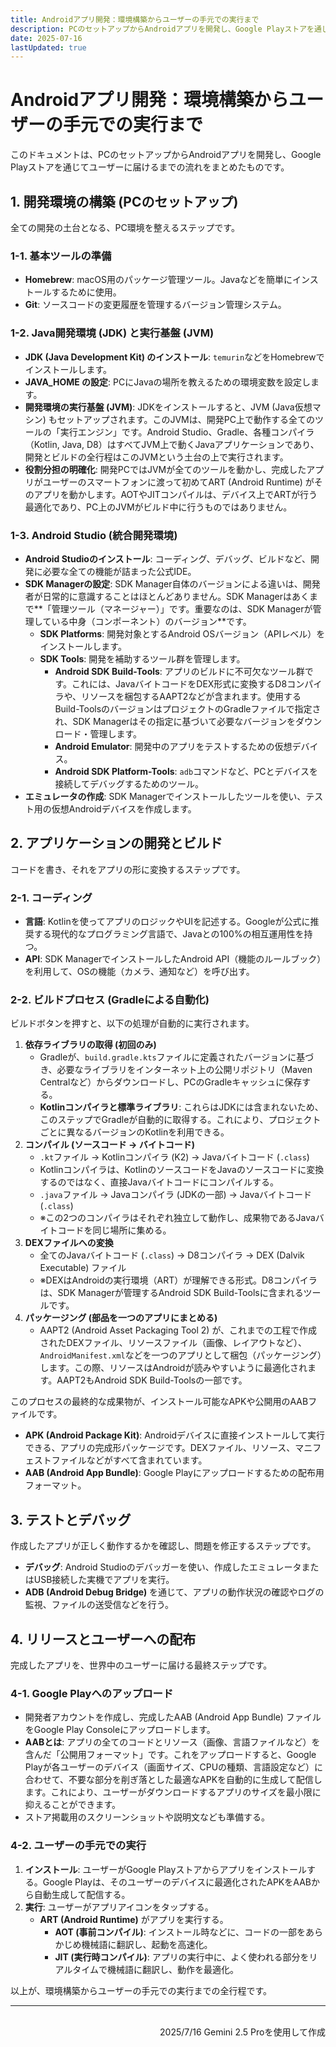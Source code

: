 ```yaml
---
title: Androidアプリ開発：環境構築からユーザーの手元での実行まで
description: PCのセットアップからAndroidアプリを開発し、Google Playストアを通じてユーザーに届けるまでの流れをまとめたものです。
date: 2025-07-16
lastUpdated: true
---
```


# Androidアプリ開発：環境構築からユーザーの手元での実行まで
このドキュメントは、PCのセットアップからAndroidアプリを開発し、Google Playストアを通じてユーザーに届けるまでの流れをまとめたものです。

## 1. 開発環境の構築 (PCのセットアップ)
全ての開発の土台となる、PC環境を整えるステップです。

### 1-1. 基本ツールの準備
- **Homebrew**: macOS用のパッケージ管理ツール。Javaなどを簡単にインストールするために使用。
- **Git**: ソースコードの変更履歴を管理するバージョン管理システム。

### 1-2. Java開発環境 (JDK) と実行基盤 (JVM)
- **JDK (Java Development Kit) のインストール**: `temurin`などをHomebrewでインストールします。
- **JAVA_HOME の設定**: PCにJavaの場所を教えるための環境変数を設定します。
- **開発環境の実行基盤 (JVM)**: JDKをインストールすると、JVM (Java仮想マシン) もセットアップされます。このJVMは、開発PC上で動作する全てのツールの「実行エンジン」です。Android Studio、Gradle、各種コンパイラ（Kotlin, Java, D8）はすべてJVM上で動くJavaアプリケーションであり、開発とビルドの全行程はこのJVMという土台の上で実行されます。
- **役割分担の明確化**: 開発PCではJVMが全てのツールを動かし、完成したアプリがユーザーのスマートフォンに渡って初めてART (Android Runtime) がそのアプリを動かします。AOTやJITコンパイルは、デバイス上でARTが行う最適化であり、PC上のJVMがビルド中に行うものではありません。

### 1-3. Android Studio (統合開発環境)
- **Android Studioのインストール**: コーディング、デバッグ、ビルドなど、開発に必要な全ての機能が詰まった公式IDE。
- **SDK Managerの設定**: SDK Manager自体のバージョンによる違いは、開発者が日常的に意識することはほとんどありません。SDK Managerはあくまで**「管理ツール（マネージャー）」です。重要なのは、SDK Managerが管理している中身（コンポーネント）のバージョン**です。
  - **SDK Platforms**: 開発対象とするAndroid OSバージョン（APIレベル）をインストールします。
  - **SDK Tools**: 開発を補助するツール群を管理します。
    - **Android SDK Build-Tools**: アプリのビルドに不可欠なツール群です。これには、JavaバイトコードをDEX形式に変換するD8コンパイラや、リソースを梱包するAAPT2などが含まれます。使用するBuild-ToolsのバージョンはプロジェクトのGradleファイルで指定され、SDK Managerはその指定に基づいて必要なバージョンをダウンロード・管理します。
    - **Android Emulator**: 開発中のアプリをテストするための仮想デバイス。
    - **Android SDK Platform-Tools**: `adb`コマンドなど、PCとデバイスを接続してデバッグするためのツール。
- **エミュレータの作成**: SDK Managerでインストールしたツールを使い、テスト用の仮想Androidデバイスを作成します。

## 2. アプリケーションの開発とビルド
コードを書き、それをアプリの形に変換するステップです。

### 2-1. コーディング
- **言語**: Kotlinを使ってアプリのロジックやUIを記述する。Googleが公式に推奨する現代的なプログラミング言語で、Javaとの100%の相互運用性を持つ。
- **API**: SDK ManagerでインストールしたAndroid API（機能のルールブック）を利用して、OSの機能（カメラ、通知など）を呼び出す。

### 2-2. ビルドプロセス (Gradleによる自動化)
ビルドボタンを押すと、以下の処理が自動的に実行されます。
1.  **依存ライブラリの取得 (初回のみ)**
    - Gradleが、`build.gradle.kts`ファイルに定義されたバージョンに基づき、必要なライブラリをインターネット上の公開リポジトリ（Maven Centralなど）からダウンロードし、PCのGradleキャッシュに保存する。
    - **Kotlinコンパイラと標準ライブラリ**: これらはJDKには含まれないため、このステップでGradleが自動的に取得する。これにより、プロジェクトごとに異なるバージョンのKotlinを利用できる。
2.  **コンパイル (ソースコード → バイトコード)**
    - `.kt`ファイル → Kotlinコンパイラ (K2) → Javaバイトコード (`.class`)
    - Kotlinコンパイラは、KotlinのソースコードをJavaのソースコードに変換するのではなく、直接Javaバイトコードにコンパイルする。
    - `.java`ファイル → Javaコンパイラ (JDKの一部) → Javaバイトコード (`.class`)
    - ※この2つのコンパイラはそれぞれ独立して動作し、成果物であるJavaバイトコードを同じ場所に集める。
3.  **DEXファイルへの変換**
    - 全てのJavaバイトコード (`.class`) → D8コンパイラ → DEX (Dalvik Executable) ファイル
    - ※DEXはAndroidの実行環境（ART）が理解できる形式。D8コンパイラは、SDK Managerが管理するAndroid SDK Build-Toolsに含まれるツールです。
4.  **パッケージング (部品を一つのアプリにまとめる)**
    - AAPT2 (Android Asset Packaging Tool 2) が、これまでの工程で作成されたDEXファイル、リソースファイル（画像、レイアウトなど）、`AndroidManifest.xml`などを一つのアプリとして梱包（パッケージング）します。この際、リソースはAndroidが読みやすいように最適化されます。AAPT2もAndroid SDK Build-Toolsの一部です。

このプロセスの最終的な成果物が、インストール可能なAPKや公開用のAABファイルです。
- **APK (Android Package Kit)**: Androidデバイスに直接インストールして実行できる、アプリの完成形パッケージです。DEXファイル、リソース、マニフェストファイルなどがすべて含まれています。
- **AAB (Android App Bundle)**: Google Playにアップロードするための配布用フォーマット。

## 3. テストとデバッグ
作成したアプリが正しく動作するかを確認し、問題を修正するステップです。
- **デバッグ**: Android Studioのデバッガーを使い、作成したエミュレータまたはUSB接続した実機でアプリを実行。
- **ADB (Android Debug Bridge)** を通じて、アプリの動作状況の確認やログの監視、ファイルの送受信などを行う。

## 4. リリースとユーザーへの配布
完成したアプリを、世界中のユーザーに届ける最終ステップです。

### 4-1. Google Playへのアップロード
- 開発者アカウントを作成し、完成したAAB (Android App Bundle) ファイルをGoogle Play Consoleにアップロードします。
- **AABとは**: アプリの全てのコードとリソース（画像、言語ファイルなど）を含んだ「公開用フォーマット」です。これをアップロードすると、Google Playが各ユーザーのデバイス（画面サイズ、CPUの種類、言語設定など）に合わせて、不要な部分を削ぎ落とした最適なAPKを自動的に生成して配信します。これにより、ユーザーがダウンロードするアプリのサイズを最小限に抑えることができます。
- ストア掲載用のスクリーンショットや説明文なども準備する。

### 4-2. ユーザーの手元での実行
1.  **インストール**: ユーザーがGoogle Playストアからアプリをインストールする。Google Playは、そのユーザーのデバイスに最適化されたAPKをAABから自動生成して配信する。
2.  **実行**: ユーザーがアプリアイコンをタップする。
    - **ART (Android Runtime)** がアプリを実行する。
      - **AOT (事前コンパイル)**: インストール時などに、コードの一部をあらかじめ機械語に翻訳し、起動を高速化。
      - **JIT (実行時コンパイル)**: アプリの実行中に、よく使われる部分をリアルタイムで機械語に翻訳し、動作を最適化。

以上が、環境構築からユーザーの手元での実行までの全行程です。

---
<br>
<div style="text-align: right;">2025/7/16 Gemini 2.5 Proを使用して作成</div>

